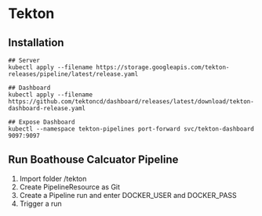 # Tekton

## Installation

```shell
## Server
kubectl apply --filename https://storage.googleapis.com/tekton-releases/pipeline/latest/release.yaml

## Dashboard
kubectl apply --filename https://github.com/tektoncd/dashboard/releases/latest/download/tekton-dashboard-release.yaml

## Expose Dashboard
kubectl --namespace tekton-pipelines port-forward svc/tekton-dashboard 9097:9097
```

## Run Boathouse Calcuator Pipeline

1. Import folder /tekton
2. Create PipelineResource as Git
3. Create a Pipeline run and enter DOCKER_USER and DOCKER_PASS
4. Trigger a run
